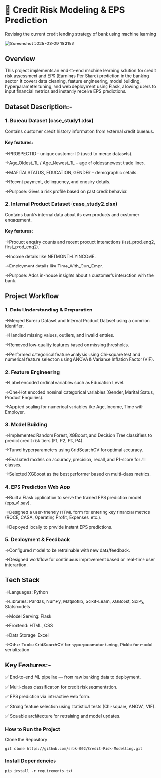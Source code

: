 # 📌 Credit Risk Modeling & EPS Prediction

Revising the current credit lending strategy of bank using machine learning

![Screenshot 2025-08-09 182156](https://github.com/user-attachments/assets/46f6e4ab-088e-4101-ae01-453e7b5d238f)


## Overview

This project implements an end-to-end machine learning solution for credit risk assessment and EPS (Earnings Per Share) prediction in the banking sector.
It covers data cleaning, feature engineering, model building, hyperparameter tuning, and web deployment using Flask, allowing users to input financial metrics and instantly receive EPS predictions.


## Dataset Description:-


### 1. Bureau Dataset (case_study1.xlsx)

Contains customer credit history information from external credit bureaus.

#### Key features:

   ->PROSPECTID – unique customer ID (used to merge datasets).

   ->Age_Oldest_TL / Age_Newest_TL – age of oldest/newest trade lines.

   ->MARITALSTATUS, EDUCATION, GENDER – demographic details.

   ->Recent payment, delinquency, and enquiry details.

   ->Purpose: Gives a risk profile based on past credit behavior.

### 2. Internal Product Dataset (case_study2.xlsx)
  
  Contains bank’s internal data about its own products and customer engagement.

#### Key features:

   ->Product enquiry counts and recent product interactions (last_prod_enq2, first_prod_enq2).

   ->Income details like NETMONTHLYINCOME.

   ->Employment details like Time_With_Curr_Empr.

   ->Purpose: Adds in-house insights about a customer’s interaction with the bank.



## Project Workflow


### 1. Data Understanding & Preparation

  ->Merged Bureau Dataset and Internal Product Dataset using a common identifier.

  ->Handled missing values, outliers, and invalid entries.

  ->Removed low-quality features based on missing thresholds.

  ->Performed categorical feature analysis using Chi-square test and numerical feature selection using ANOVA & Variance Inflation Factor (VIF).

### 2. Feature Engineering

  ->Label encoded ordinal variables such as Education Level.

  ->One-Hot encoded nominal categorical variables (Gender, Marital Status, Product Enquiries).

  ->Applied scaling for numerical variables like Age, Income, Time with Employer.

### 3. Model Building

  ->Implemented Random Forest, XGBoost, and Decision Tree classifiers to predict credit risk tiers (P1, P2, P3, P4).

  ->Tuned hyperparameters using GridSearchCV for optimal accuracy.

  ->Evaluated models on accuracy, precision, recall, and F1-score for all classes.

  ->Selected XGBoost as the best performer based on multi-class metrics.

### 4. EPS Prediction Web App

  ->Built a Flask application to serve the trained EPS prediction model (eps_v1.sav).

  ->Designed a user-friendly HTML form for entering key financial metrics (ROCE, CASA, Operating Profit, Expenses, etc.).

  ->Deployed locally to provide instant EPS predictions.

### 5. Deployment & Feedback

  ->Configured model to be retrainable with new data/feedback.

  ->Designed workflow for continuous improvement based on real-time user interaction.
  

## Tech Stack

  ->Languages: Python

  ->Libraries: Pandas, NumPy, Matplotlib, Scikit-Learn, XGBoost, SciPy, Statsmodels

  ->Model Serving: Flask

  ->Frontend: HTML, CSS

  ->Data Storage: Excel

  ->Other Tools: GridSearchCV for hyperparameter tuning, Pickle for model serialization


## Key Features:-

✅ End-to-end ML pipeline — from raw banking data to deployment.

✅ Multi-class classification for credit risk segmentation.

✅ EPS prediction via interactive web form.

✅ Strong feature selection using statistical tests (Chi-square, ANOVA, VIF).

✅ Scalable architecture for retraining and model updates.


### How to Run the Project
  Clone the Repository

    git clone https://github.com/snbk-002/Credit-Risk-Modelling.git

### Install Dependencies

    pip install -r requirements.txt



